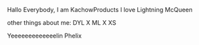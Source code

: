 Hallo Everybody, I am KachowProducts
I love Lightning McQueen

other things about me:
DYL X ML X XS

Yeeeeeeeeeeeeelin
Phelix
